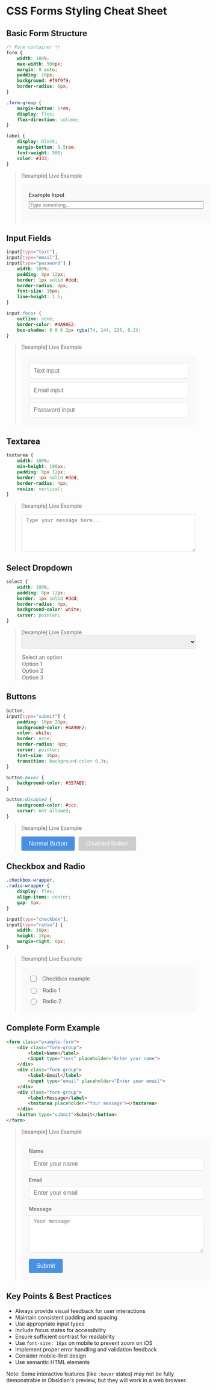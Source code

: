 # CSS Forms Styling Cheat Sheet

## Basic Form Structure
```css
/* Form container */
form {
    width: 100%;
    max-width: 500px;
    margin: 0 auto;
    padding: 20px;
    background: #f9f9f9;
    border-radius: 8px;
}

.form-group {
    margin-bottom: 1rem;
    display: flex;
    flex-direction: column;
}

label {
    display: block;
    margin-bottom: 0.5rem;
    font-weight: 500;
    color: #333;
}
```

> [!example] Live Example
> <form style="width: 100%; max-width: 500px; margin: 0 auto; padding: 20px; background: #f9f9f9; border-radius: 8px;">
>   <div style="margin-bottom: 1rem; display: flex; flex-direction: column;">
>     <label style="display: block; margin-bottom: 0.5rem; font-weight: 500; color: #333;">Example Input</label>
>     <input type="text" placeholder="Type something...">
>   </div>
> </form>

## Input Fields
```css
input[type="text"],
input[type="email"],
input[type="password"] {
    width: 100%;
    padding: 8px 12px;
    border: 1px solid #ddd;
    border-radius: 4px;
    font-size: 16px;
    line-height: 1.5;
}

input:focus {
    outline: none;
    border-color: #4A90E2;
    box-shadow: 0 0 0 2px rgba(74, 144, 226, 0.2);
}
```

> [!example] Live Example
> <div style="display: flex; flex-direction: column; gap: 10px; background: #f9f9f9; padding: 20px; border-radius: 8px;">
>   <input type="text" placeholder="Text input" style="width: 100%; padding: 8px 12px; border: 1px solid #ddd; border-radius: 4px; font-size: 16px; line-height: 1.5;">
>   <input type="email" placeholder="Email input" style="width: 100%; padding: 8px 12px; border: 1px solid #ddd; border-radius: 4px; font-size: 16px; line-height: 1.5;">
>   <input type="password" placeholder="Password input" style="width: 100%; padding: 8px 12px; border: 1px solid #ddd; border-radius: 4px; font-size: 16px; line-height: 1.5;">
> </div>

## Textarea
```css
textarea {
    width: 100%;
    min-height: 100px;
    padding: 8px 12px;
    border: 1px solid #ddd;
    border-radius: 4px;
    resize: vertical;
}
```

> [!example] Live Example
> <textarea style="width: 100%; min-height: 100px; padding: 8px 12px; border: 1px solid #ddd; border-radius: 4px; resize: vertical;" placeholder="Type your message here..."></textarea>

## Select Dropdown
```css
select {
    width: 100%;
    padding: 8px 12px;
    border: 1px solid #ddd;
    border-radius: 4px;
    background-color: white;
    cursor: pointer;
}
```

> [!example] Live Example
> <select style="width: 100%; padding: 8px 12px; border: 1px solid #ddd; border-radius: 4px; background color: white; cursor: pointer;">
>   <option>Select an option</option>
>   <option>Option 1</option>
>   <option>Option 2</option>
>   <option>Option 3</option>
> </select>

## Buttons
```css
button,
input[type="submit"] {
    padding: 10px 20px;
    background-color: #4A90E2;
    color: white;
    border: none;
    border-radius: 4px;
    cursor: pointer;
    font-size: 16px;
    transition: background-color 0.3s;
}

button:hover {
    background-color: #357ABD;
}

button:disabled {
    background-color: #ccc;
    cursor: not-allowed;
}
```

> [!example] Live Example
> <div style="display: flex; gap: 10px;">
>   <button style="padding: 10px 20px; background-color: #4A90E2; color: white; border: none; border-radius: 4px; cursor: pointer; font-size: 16px;">Normal Button</button>
>   <button style="padding: 10px 20px; background-color: #ccc; color: white; border: none; border-radius: 4px; cursor: not-allowed; font-size: 16px;" disabled>Disabled Button</button>
> </div>

## Checkbox and Radio
```css
.checkbox-wrapper,
.radio-wrapper {
    display: flex;
    align-items: center;
    gap: 8px;
}

input[type="checkbox"],
input[type="radio"] {
    width: 16px;
    height: 16px;
    margin-right: 8px;
}
```

> [!example] Live Example
> <div style="display: flex; flex-direction: column; gap: 10px; background: #f9f9f9; padding: 20px; border-radius: 8px;">
>   <div style="display: flex; align-items: center; gap: 8px;">
>     <input type="checkbox" style="width: 16px; height: 16px; margin-right: 8px;">
>     <label>Checkbox example</label>
>   </div>
>   <div style="display: flex; align-items: center; gap: 8px;">
>     <input type="radio" name="radio-example" style="width: 16px; height: 16px; margin-right: 8px;">
>     <label>Radio 1</label>
>   </div>
>   <div style="display: flex; align-items: center; gap: 8px;">
>     <input type="radio" name="radio-example" style="width: 16px; height: 16px; margin-right: 8px;">
>     <label>Radio 2</label>
>   </div>
> </div>

## Complete Form Example
```html
<form class="example-form">
    <div class="form-group">
        <label>Name</label>
        <input type="text" placeholder="Enter your name">
    </div>
    <div class="form-group">
        <label>Email</label>
        <input type="email" placeholder="Enter your email">
    </div>
    <div class="form-group">
        <label>Message</label>
        <textarea placeholder="Your message"></textarea>
    </div>
    <button type="submit">Submit</button>
</form>
```

> [!example] Live Example
> <form style="width: 100%; max-width: 500px; margin: 0 auto; padding: 20px; background: #f9f9f9; border-radius: 8px;">
>     <div style="margin-bottom: 1rem; display: flex; flex-direction: column;">
>         <label style="margin-bottom: 0.5rem; font-weight: 500;">Name</label>
>         <input type="text" placeholder="Enter your name" style="width: 100%; padding: 8px 12px; border: 1px solid #ddd; border-radius: 4px; font-size: 16px;">
>     </div>
>     <div style="margin-bottom: 1rem; display: flex; flex-direction: column;">
>         <label style="margin-bottom: 0.5rem; font-weight: 500;">Email</label>
>         <input type="email" placeholder="Enter your email" style="width: 100%; padding: 8px 12px; border: 1px solid #ddd; border-radius: 4px; font-size: 16px;">
>     </div>
>     <div style="margin-bottom: 1rem; display: flex; flex-direction: column;">
>         <label style="margin-bottom: 0.5rem; font-weight: 500;">Message</label>
>         <textarea placeholder="Your message" style="width: 100%; min-height: 100px; padding: 8px 12px; border: 1px solid #ddd; border-radius: 4px;"></textarea>
>     </div>
>     <button type="submit" style="padding: 10px 20px; background-color: #4A90E2; color: white; border: none; border-radius: 4px; cursor: pointer; font-size: 16px;">Submit</button>
> </form>

## Key Points & Best Practices
- Always provide visual feedback for user interactions
- Maintain consistent padding and spacing
- Use appropriate input types
- Include focus states for accessibility
- Ensure sufficient contrast for readability
- Use `font-size: 16px` on mobile to prevent zoom on iOS
- Implement proper error handling and validation feedback
- Consider mobile-first design
- Use semantic HTML elements

Note: Some interactive features (like `:hover` states) may not be fully demonstrable in Obsidian's preview, but they will work in a web browser.